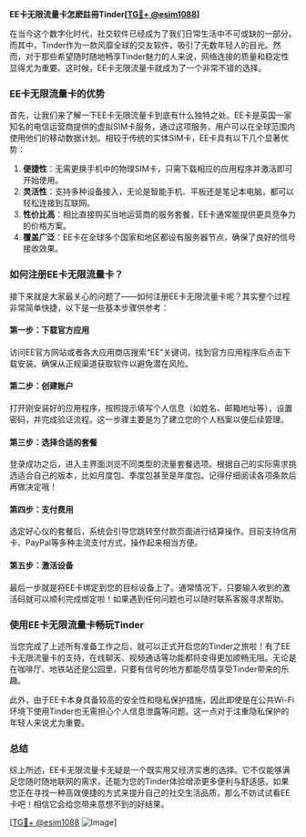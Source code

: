 **EE卡无限流量卡怎麽註冊Tinder[[TG💪+ @esim1088](https://t.me/s/esim1088)]**

在当今这个数字化时代，社交软件已经成为了我们日常生活中不可或缺的一部分。而其中，Tinder作为一款风靡全球的交友软件，吸引了无数年轻人的目光。然而，对于那些希望随时随地畅享Tinder魅力的人来说，网络连接的质量和稳定性显得尤为重要。这时候，EE卡无限流量卡就成为了一个非常不错的选择。

### EE卡无限流量卡的优势

首先，让我们来了解一下EE卡无限流量卡到底有什么独特之处。EE卡是英国一家知名的电信运营商提供的虚拟SIM卡服务，通过这项服务，用户可以在全球范围内使用他们的移动数据计划。相较于传统的实体SIM卡，EE卡具有以下几个显著优势：

1. **便捷性**：无需更换手机中的物理SIM卡，只需下载相应的应用程序并激活即可开始使用。
2. **灵活性**：支持多种设备接入，无论是智能手机、平板还是笔记本电脑，都可以轻松连接到互联网。
3. **性价比高**：相比直接购买当地运营商的服务套餐，EE卡通常能提供更具竞争力的价格方案。
4. **覆盖广泛**：EE卡在全球多个国家和地区都设有服务器节点，确保了良好的信号接收效果。

### 如何注册EE卡无限流量卡？

接下来就是大家最关心的问题了——如何注册EE卡无限流量卡呢？其实整个过程非常简单快捷，以下是一些基本步骤供参考：

#### 第一步：下载官方应用
访问EE官方网站或者各大应用商店搜索“EE”关键词，找到官方应用程序后点击下载安装。确保从正规渠道获取软件以避免潜在风险。

#### 第二步：创建账户
打开刚安装好的应用程序，按照提示填写个人信息（如姓名、邮箱地址等），设置密码，并完成验证流程。这一步骤主要是为了建立您的个人档案以便后续管理。

#### 第三步：选择合适的套餐
登录成功之后，进入主界面浏览不同类型的流量套餐选项。根据自己的实际需求挑选适合自己的版本，比如月度包、季度包甚至是年度包。记得仔细阅读各项条款后再做决定哦！

#### 第四步：支付费用
选定好心仪的套餐后，系统会引导您跳转至付款页面进行结算操作。目前支持信用卡、PayPal等多种主流支付方式，操作起来相当方便。

#### 第五步：激活设备
最后一步就是将EE卡绑定到您的目标设备上了。通常情况下，只要输入收到的激活码就可以顺利完成绑定啦！如果遇到任何问题也可以随时联系客服寻求帮助。

### 使用EE卡无限流量卡畅玩Tinder

当您完成了上述所有准备工作之后，就可以正式开启您的Tinder之旅啦！有了EE卡无限流量卡的支持，在线聊天、视频通话等功能都将变得更加顺畅无阻。无论是在咖啡厅、地铁站还是公园里，只要有信号的地方都能尽情享受Tinder带来的乐趣。

此外，由于EE卡本身具备较高的安全性和隐私保护措施，因此即使是在公共Wi-Fi环境下使用Tinder也无需担心个人信息泄露等问题。这一点对于注重隐私保护的年轻人来说尤为重要。

### 总结

综上所述，EE卡无限流量卡无疑是一个既实用又经济实惠的选择。它不仅能够满足您随时随地联网的需求，还能为您的Tinder体验增添更多便利与舒适感。如果您正在寻找一种高效便捷的方式来提升自己的社交生活品质，那么不妨试试看EE卡吧！相信它会给您带来意想不到的好结果。

[[TG💪+ @esim1088](https://t.me/s/esim1088) ![Image](https://i.postimg.cc/4NQfJmqS/Snipaste-2025-05-13-00-14-12.png)]